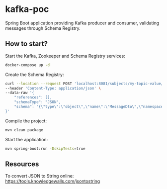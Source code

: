 # kafka-poc

Spring Boot application providing Kafka producer and consumer, validating messages through Schema Registry.

## How to start?

Start the Kafka, Zookeeper and Schema Registry services:

```bash
docker-compose up -d
```

Create the Schema Registry:

```bash
curl --location --request POST 'localhost:8081/subjects/my-topic-value/versions' \
--header 'Content-Type: application/json' \
--data-raw '{
    "references": [],
    "schemaType": "JSON",
    "schema": "{\"type\":\"object\",\"name\":\"MessageDto\",\"namespace\":\"com.co.kafkapoc.model\",\"additionalProperties\":false,\"properties\":{\"message\":{\"type\":\"string\"}},\"required\":[\"message\"]}"
}'
```

Compile the project:

```bash
mvn clean package
```

Start the application:

```bash
mvn spring-boot:run -DskipTests=true
```

## Resources

To convert JSON to String online:
https://tools.knowledgewalls.com/jsontostring


